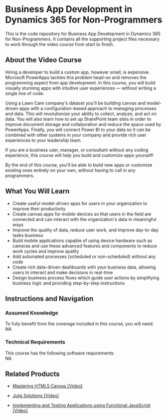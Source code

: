 ﻿# Business App Development in Dynamics 365 for Non-Programmers
This is the code repository for Business App Development in Dynamics 365 for Non-Programmers. It contains all the supporting project files necessary to work through the video course from start to finish.
## About the Video Course
	
Hiring a developer to build a custom app, however small, is expensive. Microsoft PowerApps tackles this problem head-on and removes the programming aspect from app development. In this course, you will build visually stunning apps with intuitive user experiences — without writing a single line of code.

Using a Lawn Care company's dataset you'll be building canvas and model-driven apps with a configuration-based approach to managing processes and data. This will revolutionize your ability to collect, analyze, and act on data. You will also learn how to set up SharePoint team sites in order to improve document storage and collaboration and reduce the space used by PowerApps. Finally, you will connect Power BI to your data so it can be combined with other systems in your company and provide rich user experiences to your leadership team.

If you are a business user, manager, or consultant without any coding experience, this course will help you build and customize apps yourself!

By the end of this course, you'll be able to build new apps or customize existing ones entirely on your own, without having to call in any programmers.

<H2>What You Will Learn</H2>
<DIV class=book-info-will-learn-text>
<UL>
<LI>Create useful model-driven apps for users in your organization to improve their productivity
<LI>Create canvas apps for mobile devices so that users in the field are connected and can interact with the organization's data in meaningful ways
<LI>Improve the quality of data, reduce user work, and improve day-to-day tasks business
<LI>Build mobile applications capable of using device hardware such as cameras and use these advanced features and components to reduce work cycles and improve quality
<LI>Add automated processes (scheduled or non-scheduled) without any code 
<LI>Create rich data-driven dashboards with your business data, allowing users to interact and make decisions in real-time
<LI>Design business process flows which guide user actions by simplifying business logic and providing step-by-step instructions </LI></UL></DIV>

## Instructions and Navigation
### Assumed Knowledge
To fully benefit from the coverage included in this course, you will need:<br/>
NA
### Technical Requirements
This course has the following software requirements:<br/>
NA

## Related Products
* [Mastering HTML5 Canvas [Video]]()

* [Julia Solutions [Video]]()

* [Implementing and Testing Applications using Functional JavaScript [Video]]()

